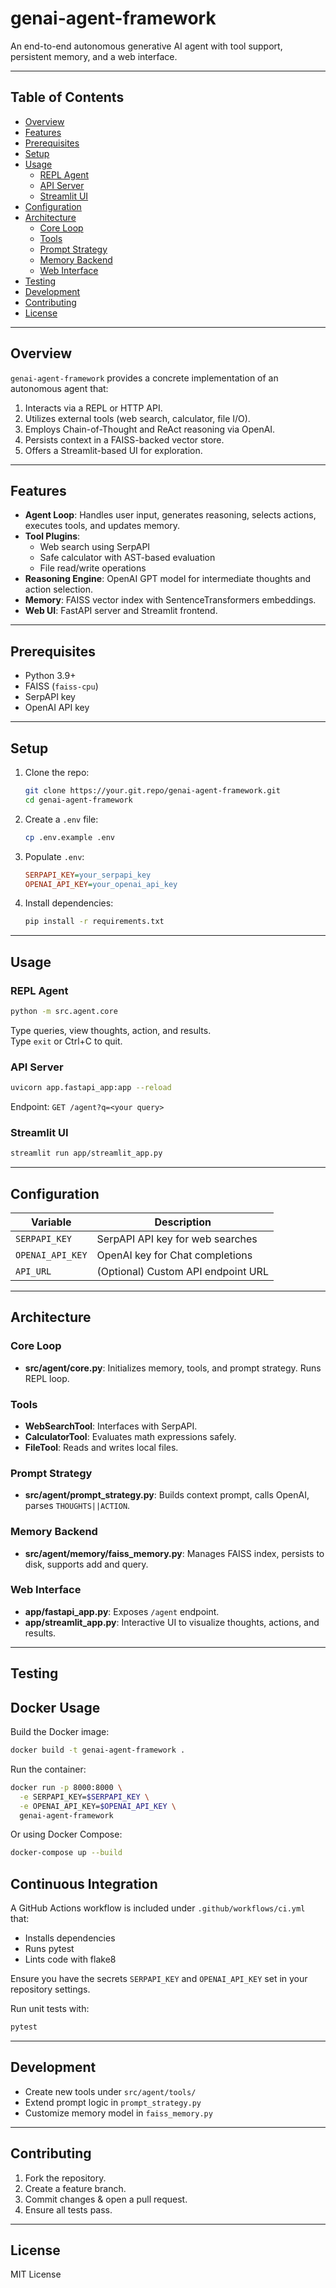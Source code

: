 # genai-agent-framework

An end-to-end autonomous generative AI agent with tool support, persistent memory, and a web interface.

---

## Table of Contents
- [Overview](#overview)
- [Features](#features)
- [Prerequisites](#prerequisites)
- [Setup](#setup)
- [Usage](#usage)
  - [REPL Agent](#repl-agent)
  - [API Server](#api-server)
  - [Streamlit UI](#streamlit-ui)
- [Configuration](#configuration)
- [Architecture](#architecture)
  - [Core Loop](#core-loop)
  - [Tools](#tools)
  - [Prompt Strategy](#prompt-strategy)
  - [Memory Backend](#memory-backend)
  - [Web Interface](#web-interface)
- [Testing](#testing)
- [Development](#development)
- [Contributing](#contributing)
- [License](#license)

---

## Overview

`genai-agent-framework` provides a concrete implementation of an autonomous agent that:
1. Interacts via a REPL or HTTP API.
2. Utilizes external tools (web search, calculator, file I/O).
3. Employs Chain-of-Thought and ReAct reasoning via OpenAI.
4. Persists context in a FAISS-backed vector store.
5. Offers a Streamlit-based UI for exploration.

---

## Features

- **Agent Loop**: Handles user input, generates reasoning, selects actions, executes tools, and updates memory.
- **Tool Plugins**:
  - Web search using SerpAPI
  - Safe calculator with AST-based evaluation
  - File read/write operations
- **Reasoning Engine**: OpenAI GPT model for intermediate thoughts and action selection.
- **Memory**: FAISS vector index with SentenceTransformers embeddings.
- **Web UI**: FastAPI server and Streamlit frontend.

---

## Prerequisites

- Python 3.9+
- FAISS (`faiss-cpu`)
- SerpAPI key
- OpenAI API key

---

## Setup

1. Clone the repo:
   ```bash
   git clone https://your.git.repo/genai-agent-framework.git
   cd genai-agent-framework
   ```

2. Create a `.env` file:
   ```bash
   cp .env.example .env
   ```

3. Populate `.env`:
   ```ini
   SERPAPI_KEY=your_serpapi_key
   OPENAI_API_KEY=your_openai_api_key
   ```

4. Install dependencies:
   ```bash
   pip install -r requirements.txt
   ```

---

## Usage

### REPL Agent

```bash
python -m src.agent.core
```

Type queries, view thoughts, action, and results.  
Type `exit` or Ctrl+C to quit.

### API Server

```bash
uvicorn app.fastapi_app:app --reload
```

Endpoint: `GET /agent?q=<your query>`

### Streamlit UI

```bash
streamlit run app/streamlit_app.py
```

---

## Configuration

| Variable        | Description                         |
|-----------------|-------------------------------------|
| `SERPAPI_KEY`   | SerpAPI API key for web searches    |
| `OPENAI_API_KEY`| OpenAI key for Chat completions     |
| `API_URL`       | (Optional) Custom API endpoint URL  |

---

## Architecture

### Core Loop

- **src/agent/core.py**: Initializes memory, tools, and prompt strategy. Runs REPL loop.

### Tools

- **WebSearchTool**: Interfaces with SerpAPI.
- **CalculatorTool**: Evaluates math expressions safely.
- **FileTool**: Reads and writes local files.

### Prompt Strategy

- **src/agent/prompt_strategy.py**: Builds context prompt, calls OpenAI, parses `THOUGHTS||ACTION`.

### Memory Backend

- **src/agent/memory/faiss_memory.py**: Manages FAISS index, persists to disk, supports add and query.

### Web Interface

- **app/fastapi_app.py**: Exposes `/agent` endpoint.
- **app/streamlit_app.py**: Interactive UI to visualize thoughts, actions, and results.

---

## Testing

## Docker Usage

Build the Docker image:
```bash
docker build -t genai-agent-framework .
```

Run the container:
```bash
docker run -p 8000:8000 \
  -e SERPAPI_KEY=$SERPAPI_KEY \
  -e OPENAI_API_KEY=$OPENAI_API_KEY \
  genai-agent-framework
```

Or using Docker Compose:
```bash
docker-compose up --build
```

## Continuous Integration

A GitHub Actions workflow is included under `.github/workflows/ci.yml` that:
- Installs dependencies
- Runs pytest
- Lints code with flake8

Ensure you have the secrets `SERPAPI_KEY` and `OPENAI_API_KEY` set in your repository settings.


Run unit tests with:
```bash
pytest
```

---

## Development

- Create new tools under `src/agent/tools/`
- Extend prompt logic in `prompt_strategy.py`
- Customize memory model in `faiss_memory.py`

---

## Contributing

1. Fork the repository.
2. Create a feature branch.
3. Commit changes & open a pull request.
4. Ensure all tests pass.

---

## License

MIT License
